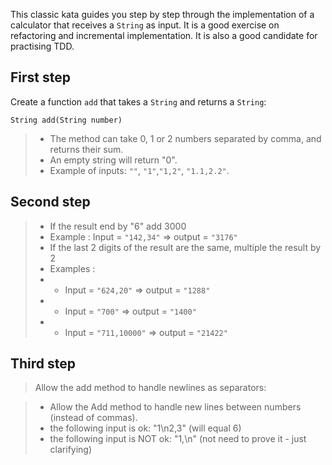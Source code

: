 

This classic kata guides you step by step through the implementation of a calculator that receives a `String` as input.
It is a good exercise on refactoring and incremental implementation. It is also a good candidate for practising TDD.

## First step 

Create a function `add` that takes a `String` and returns a `String`:

    String add(String number)

>* The method can take 0, 1 or 2 numbers separated by comma, and returns their sum.
>* An empty string will return "0".
>* Example of inputs: `""`, `"1"`,`"1,2"`, `"1.1,2.2"`.

## Second step

>* If the result end by "6" add 3000
>* Example : Input = `"142,34"` => output = `"3176"`
>* If the last 2 digits of the result are the same, multiple the result by 2
>* Examples :
>* * Input =  `"624,20"` => output = `"1288"`
>* * Input =  `"700"` => output = `"1400"`
>* * Input =  `"711,10000"` => output = `"21422"`

## Third step

> Allow the add method to handle newlines as separators:

>* Allow the Add method to handle new lines between numbers (instead of commas).
>* the following input is ok: "1\n2,3" (will equal 6)
>* the following input is NOT ok: "1,\n" (not need to prove it - just clarifying)